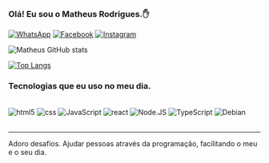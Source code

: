 

### Olá! Eu sou o Matheus Rodrigues.✋ 

[![WhatsApp](https://img.shields.io/badge/WhatsApp-25D366?style=for-the-badge&logo=whatsapp&logoColor=white)](https://api.whatsapp.com/send/?phone=%2B5543984115464&text&type=phone_number&app_absent=0)
[![Facebook](https://img.shields.io/badge/Facebook-1877F2?style=for-the-badge&logo=facebook&logoColor=white)](https://www.facebook.com/profile.php?id=100022575052166)
[![Instagram](https://img.shields.io/badge/Instagram-E4405F?style=for-the-badge&logo=instagram&logoColor=white)](https://www.instagram.com/m1theusrodrigues/)

![Matheus GitHub stats](https://github-readme-stats.vercel.app/api?username=m1theusr&count_private=false&theme=dark)

[![Top Langs](https://github-readme-stats.vercel.app/api/top-langs/?username=m1theusr&layout=compact&theme=dark)](https://github.com/anuraghazra/github-readme-stats)

### Tecnologias que eu uso no meu dia.

<div style="display: inline_block"><br />
    <img alt="html5" src="https://img.shields.io/badge/HTML5-E34F26?style=for-the-badge&logo=html5&logoColor=white">
    <img alt="css" src="https://img.shields.io/badge/CSS-239120?&style=for-the-badge&logo=css3&logoColor=white">
    <img alt="JavaScript" src="https://img.shields.io/badge/JavaScript-F7DF1E?style=for-the-badge&logo=javascript&logoColor=black">
    <img alt="react" src="https://img.shields.io/badge/React-20232A?style=for-the-badge&logo=react&logoColor=61DAFB">
    <img alt="Node.JS" src="https://img.shields.io/badge/Node.js-43853D?style=for-the-badge&logo=node.js&logoColor=white">
    <img alt="TypeScript" src="https://img.shields.io/badge/TypeScript-007ACC?style=for-the-badge&logo=typescript&logoColor=white">
    <img alt="Debian" src="https://img.shields.io/badge/Debian-A81D33?style=for-the-badge&logo=debian&logoColor=white">
</div><br />

---
Adoro desafios. Ajudar pessoas através da programação, facilitando o meu e o seu dia.
